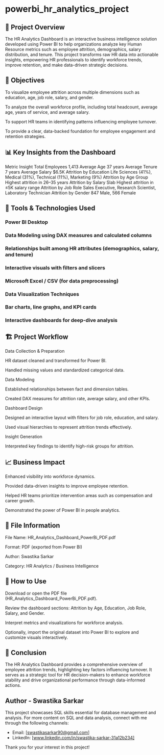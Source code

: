 # powerbi_hr_analytics_project

## 📘 Project Overview

The HR Analytics Dashboard is an interactive business intelligence solution developed using Power BI to help organizations analyze key Human Resource metrics such as employee attrition, demographics, salary distribution, and tenure.
This project transforms raw HR data into actionable insights, empowering HR professionals to identify workforce trends, improve retention, and make data-driven strategic decisions.

## 🎯 Objectives

To visualize employee attrition across multiple dimensions such as education, age, job role, salary, and gender.

To analyze the overall workforce profile, including total headcount, average age, years of service, and average salary.

To support HR teams in identifying patterns influencing employee turnover.

To provide a clear, data-backed foundation for employee engagement and retention strategies.

## 📊 Key Insights from the Dashboard
Metric	Insight
Total Employees	1,413
Average Age	37 years
Average Tenure	7 years
Average Salary	$6.5K
Attrition by Education	Life Sciences (41%), Medical (31%), Technical (11%), Marketing (9%)
Attrition by Age Group	Highest attrition in 26–35 years
Attrition by Salary Slab	Highest attrition in ≤5K salary range
Attrition by Job Role	Sales Executive, Research Scientist, Laboratory Technician
Attrition by Gender	847 Male, 566 Female

## 🧩 Tools & Technologies Used

### Power BI Desktop

### Data Modeling using DAX measures and calculated columns

### Relationships built among HR attributes (demographics, salary, and tenure)

### Interactive visuals with filters and slicers

### Microsoft Excel / CSV (for data preprocessing)

### Data Visualization Techniques

### Bar charts, line graphs, and KPI cards

### Interactive dashboards for deep-dive analysis

## 🏗️ Project Workflow

Data Collection & Preparation

HR dataset cleaned and transformed for Power BI.

Handled missing values and standardized categorical data.

Data Modeling

Established relationships between fact and dimension tables.

Created DAX measures for attrition rate, average salary, and other KPIs.

Dashboard Design

Designed an interactive layout with filters for job role, education, and salary.

Used visual hierarchies to represent attrition trends effectively.

Insight Generation

Interpreted key findings to identify high-risk groups for attrition.

## 📈 Business Impact

Enhanced visibility into workforce dynamics.

Provided data-driven insights to improve employee retention.

Helped HR teams prioritize intervention areas such as compensation and career growth.

Demonstrated the power of Power BI in people analytics.

## 🧾 File Information

File Name: HR_Analytics_Dashboard_PowerBi_PDF.pdf

Format: PDF (exported from Power BI)

Author: Swastika Sarkar

Category: HR Analytics / Business Intelligence

## 📂 How to Use

Download or open the PDF file (HR_Analytics_Dashboard_PowerBi_PDF.pdf).

Review the dashboard sections: Attrition by Age, Education, Job Role, Salary, and Gender.

Interpret metrics and visualizations for workforce analysis.

Optionally, import the original dataset into Power BI to explore and customize visuals interactively.

## 🏁 Conclusion

The HR Analytics Dashboard provides a comprehensive overview of employee attrition trends, highlighting key factors influencing turnover. It serves as a strategic tool for HR decision-makers to enhance workforce stability and drive organizational performance through data-informed actions.

## Author - Swastika Sarkar

This project showcases SQL skills essential for database management and analysis. For more content on SQL and data analysis, connect with me through the following channels:

- Email: [swastikasarkar90@gmail.com]
- LinkedIn: [www.linkedin.com/in/swastika-sarkar-31a12b234]


Thank you for your interest in this project!
